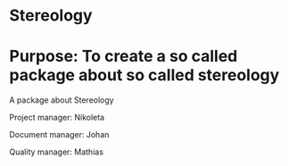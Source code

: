 # Stereology


Purpose: To create a so called package about so called stereology
=======


A package about Stereology

Project manager: Nikoleta

Document manager: Johan

Quality manager: Mathias

